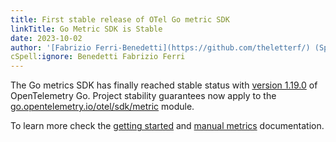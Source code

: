 ```yaml
---
title: First stable release of OTel Go metric SDK
linkTitle: Go Metric SDK is Stable
date: 2023-10-02
author: '[Fabrizio Ferri-Benedetti](https://github.com/theletterf/) (Splunk)'
cSpell:ignore: Benedetti Fabrizio Ferri
---
```


The Go metrics SDK has finally reached stable status with
[version 1.19.0](https://github.com/open-telemetry/opentelemetry-go/releases/tag/v1.19.0)
of OpenTelemetry Go. Project stability guarantees now apply to the
[go.opentelemetry.io/otel/sdk/metric](https://pkg.go.dev/go.opentelemetry.io/otel/sdk/metric)
module.

To learn more check the [getting started](/docs/languages/go/getting-started)
and [manual metrics](/docs/languages/go/instrumentation#metrics) documentation.
